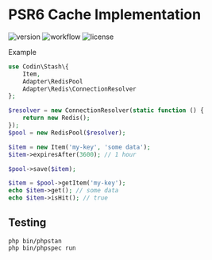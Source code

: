 # PSR6 Cache Implementation

![version](https://img.shields.io/github/v/tag/codin/stash)
![workflow](https://img.shields.io/github/workflow/status/codin/stash/Composer)
![license](https://img.shields.io/github/license/codin/stash)

Example

```php
use Codin\Stash\{
	Item,
	Adapter\RedisPool
    Adapter\Redis\ConnectionResolver
};

$resolver = new ConnectionResolver(static function () {
    return new Redis();
});
$pool = new RedisPool($resolver);

$item = new Item('my-key', 'some data');
$item->expiresAfter(3600); // 1 hour

$pool->save($item);

$item = $pool->getItem('my-key');
echo $item->get(); // some data
echo $item->isHit(); // true
```

## Testing

```shell
php bin/phpstan
php bin/phpspec run
```
